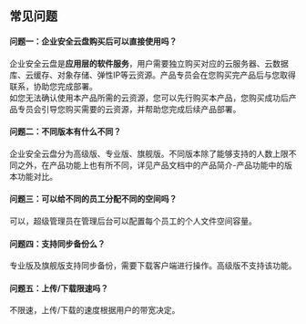 ## 常见问题
#### 问题一：企业安全云盘购买后可以直接使用吗？

企业安全云盘是**应用层的软件服务**，用户需要独立购买对应的云服务器、云数据库、云缓存、对象存储、弹性IP等云资源。产品专员会在您购买完产品后与您取得联系，协助您完成部署。<br>
如您无法确认使用本产品所需的云资源，您可以先行购买本产品，您购买成功后产品专员会引导您购买需要的云资源，并帮助您完成后续产品部署。

#### 问题二：不同版本有什么不同？

企业安全云盘分为高级版、专业版、旗舰版。不同版本除了能够支持的人数上限不同之外，在产品功能上也有所不同，详见产品文档中的产品简介-产品功能中的版本功能对比。

#### 问题三：可以给不同的员工分配不同的空间吗？

可以，超级管理员在管理后台可以配置每个员工的个人文件空间容量。

#### 问题四：支持同步备份么？

专业版及旗舰版支持同步备份，需要下载客户端进行操作。高级版不支持该功能。

#### 问题五：上传/下载限速吗？

不限速，上传/下载的速度根据用户的带宽决定。
